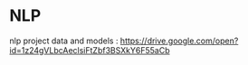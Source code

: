 # NLP
nlp project
data and models : https://drive.google.com/open?id=1z24gVLbcAeclsiFtZbf3BSXkY6F55aCb
